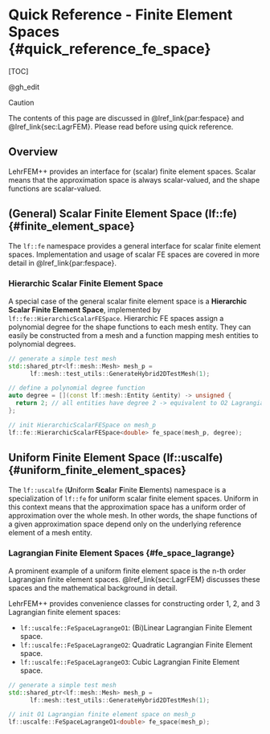 # Quick Reference - Finite Element Spaces {#quick_reference_fe_space}

[TOC]

@gh_edit

> [!caution]
> The contents of this page are discussed in @lref_link{par:fespace} and @lref_link{sec:LagrFEM}. Please read before using quick reference.

## Overview

LehrFEM++ provides an interface for (scalar) finite element spaces. Scalar means that the approximation space is always scalar-valued, and the shape functions are scalar-valued.

## (General) Scalar Finite Element Space (lf::fe) {#finite_element_space}

The `lf::fe` namespace provides a general interface for scalar finite element spaces. Implementation and usage of scalar FE spaces are covered in more detail in @lref_link{par:fespace}.

### Hierarchic Scalar Finite Element Space

A special case of the general scalar finite element space is a **Hierarchic Scalar Finite Element Space**, implemented by `lf::fe::HierarchicScalarFESpace`. Hierarchic FE spaces assign a polynomial degree for the shape functions to each mesh entity. They can easily be constructed from a mesh and a function mapping mesh entities to polynomial degrees.

```cpp
// generate a simple test mesh
std::shared_ptr<lf::mesh::Mesh> mesh_p =
      lf::mesh::test_utils::GenerateHybrid2DTestMesh(1);

// define a polynomial degree function
auto degree = [](const lf::mesh::Entity &entity) -> unsigned {
  return 2; // all entities have degree 2 -> equivalent to O2 Lagrangian FESpace
};

// init HierarchicScalarFESpace on mesh_p
lf::fe::HierarchicScalarFESpace<double> fe_space(mesh_p, degree);
```

## Uniform Finite Element Space (lf::uscalfe) {#uniform_finite_element_spaces}

The `lf::uscalfe` (<strong>U</strong>niform <strong>Scal</strong>ar <strong>F</strong>inite <strong>E</strong>lements) namespace is a specialization of `lf::fe` for uniform scalar finite element spaces. Uniform in this context means that the approximation space has a uniform order of approximation over the whole mesh. In other words, the shape functions of a given approximation space depend only on the underlying reference element of a mesh entity.

### Lagrangian Finite Element Spaces {#fe_space_lagrange}

A prominent example of a uniform finite element space is the n-th order Lagrangian finite element spaces. @lref_link{sec:LagrFEM} discusses these spaces and the mathematical background in detail.

LehrFEM++ provides convenience classes for constructing order 1, 2, and 3 Lagrangian finite element spaces:

- `lf::uscalfe::FeSpaceLagrangeO1`: (Bi)Linear Lagrangian Finite Element space.
- `lf::uscalfe::FeSpaceLagrangeO2`: Quadratic Lagrangian Finite Element space.
- `lf::uscalfe::FeSpaceLagrangeO3`: Cubic Lagrangian Finite Element space.

```cpp
// generate a simple test mesh
std::shared_ptr<lf::mesh::Mesh> mesh_p =
      lf::mesh::test_utils::GenerateHybrid2DTestMesh(1);

// init O1 Lagrangian finite element space on mesh_p
lf::uscalfe::FeSpaceLagrangeO1<double> fe_space(mesh_p);
```